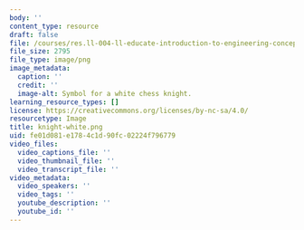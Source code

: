 ```yaml
---
body: ''
content_type: resource
draft: false
file: /courses/res.ll-004-ll-educate-introduction-to-engineering-concepts-spring-2022/knight-white.png
file_size: 2795
file_type: image/png
image_metadata:
  caption: ''
  credit: ''
  image-alt: Symbol for a white chess knight.
learning_resource_types: []
license: https://creativecommons.org/licenses/by-nc-sa/4.0/
resourcetype: Image
title: knight-white.png
uid: fe01d081-e178-4c1d-90fc-02224f796779
video_files:
  video_captions_file: ''
  video_thumbnail_file: ''
  video_transcript_file: ''
video_metadata:
  video_speakers: ''
  video_tags: ''
  youtube_description: ''
  youtube_id: ''
---
```

